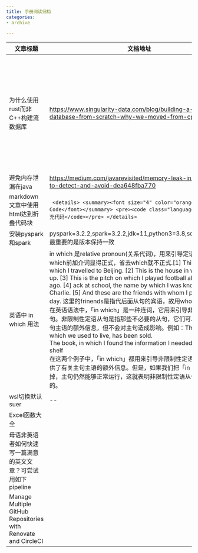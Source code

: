 ```yaml
---
title: 手册阅读归档
categories: 
- archive

---
```


|文章标题|文档地址|学到什么|
|---|---|---|
|为什么使用rust而非C++构建流数据库|https://www.singularity-data.com/blog/building-a-cloud-database-from-scratch-why-we-moved-from-cpp-to-rust/|[优点]易于使用,内存安全的,学习简单,可管理的不安全性，[缺点]碎片化的异步子系统,笨重的error处理机制,缺少泛型. [学习到的经验] 用新的语言或者新的架构成为必然.有相关方面的专家.快速壮大自己的队伍。[总结]底层编程,性能,内存安全,友好的包管理工具是你项目主要考虑的问题。有没有专家帮到你,时间时间时间上的安排,有没有内部自用的培训程序在rust上|
|避免内存泄漏在java|https://medium.com/javarevisited/memory-leak-in-java-how-to-detect-and-avoid-dea648fba770|NULL|
|markdown文章中使用html达到折叠代码块| ``` <details> <summary><font size="4" color="orange">Show Code</font></summary> <pre><code class="language-cpp">这里填充代码</code></pre> </details>```|
|安装pyspark和spark|pyspark=3.2.2,spark=3.2.2,jdk=11,python3=3.8,scala=2.11.12.最重要的是版本保持一致|
|英语中 in which 用法|in which 是relative pronoun(关系代词)，用来引导定语从句,在which前加介词显得正式，省去which就不正式.[1] This is the car in which I travelled to Beijing. [2] This is the house in which I grew up. [3] This is the pitch on which I played football all those years ago. [4] ack at school, the name by which I was known was Charlie. [5] And these are the friends with whom I played every day. 这里的frinends是指代后面从句的宾语，故用whome<br>在英语语法中，「in which」是一种连词，它用来引导非限制性定语从句。非限制性定语从句是指那些不必要的从句，它们可以提供有关主句主语的额外信息，但不会对主句造成影响。例如：The house, in which we used to live, has been sold.<br>The book, in which I found the information I needed, is on the shelf<br>在这两个例子中，「in which」都用来引导非限制性定语从句，它们提供了有关主句主语的额外信息。但是，如果我们把「in which」去掉，主句仍然能够正常运行，这就表明非限制性定语从句不是必须的。|
|wsl切换默认suer|--|ubuntu2004.exe config --default-user root|
|Excel函数大全||http://hanshu.xuewps.com/|
|母语非英语者如何快速写一篇满意的英文文章？可尝试用如下pipeline||1. 用母语写下梗概，用#ChatGPT 扩充 <br>2. 用#DeepL 译成英文，将英文<br> 3. 用#quillbot 润色加工最后 <br> 4. 用 #grammerly稿|
|Manage Multiple GitHub Repositories with Renovate and CircleCI|||